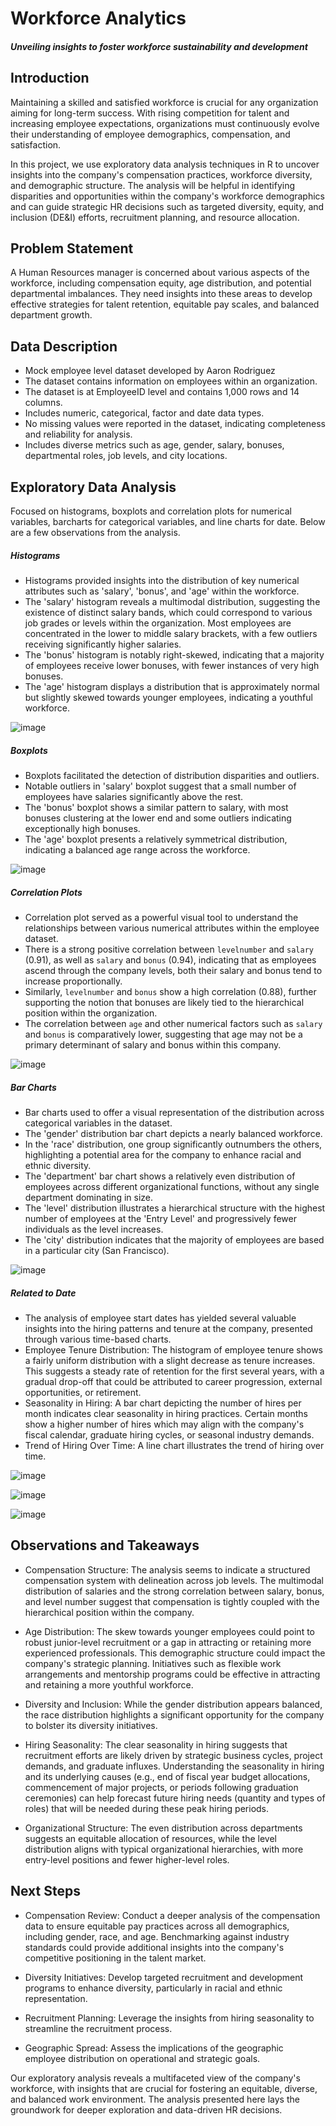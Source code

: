 # Workforce Analytics
#### _Unveiling insights to foster workforce sustainability and development_


## Introduction
Maintaining a skilled and satisfied workforce is crucial for any organization aiming for long-term success. With rising competition for talent and increasing employee expectations, organizations must continuously evolve their understanding of employee demographics, compensation, and satisfaction. 

In this project, we use exploratory data analysis techniques in R to uncover insights into the company's compensation practices, workforce diversity, and demographic structure. The analysis will be helpful in identifying disparities and opportunities within the company's workforce demographics and can guide strategic HR decisions such as targeted diversity, equity, and inclusion (DE&I) efforts, recruitment planning, and resource allocation.

## Problem Statement
A Human Resources manager is concerned about various aspects of the workforce, including compensation equity, age distribution, and potential departmental imbalances. They need insights into these areas to develop effective strategies for talent retention, equitable pay scales, and balanced department growth.

## Data Description
- Mock employee level dataset developed by Aaron Rodriguez
- The dataset contains information on employees within an organization.
- The dataset is at EmployeeID level and contains 1,000 rows and 14 columns.
- Includes numeric, categorical, factor and date data types.
- No missing values were reported in the dataset, indicating completeness and reliability for analysis.
- Includes diverse metrics such as age, gender, salary, bonuses, departmental roles, job levels, and city locations.

## Exploratory Data Analysis
Focused on histograms, boxplots and correlation plots for numerical variables, barcharts for categorical variables, and line charts for date. Below are a few observations from the analysis.


##### _Histograms_
 - Histograms provided insights into the distribution of key numerical attributes such as 'salary', 'bonus', and 'age' within the workforce.
 - The 'salary' histogram reveals a multimodal distribution, suggesting the existence of distinct salary bands, which could correspond to various job grades or levels within the organization. Most employees are concentrated in the lower to middle salary brackets, with a few outliers receiving significantly higher salaries.
 - The 'bonus' histogram is notably right-skewed, indicating that a majority of employees receive lower bonuses, with fewer instances of very high bonuses.
 - The 'age' histogram displays a distribution that is approximately normal but slightly skewed towards younger employees, indicating a youthful workforce. 


![image](https://github.com/isabhinav/HRExploration1/assets/130937665/8e6ca686-6ea8-4b3a-92e7-c9a2adf96c77)


##### _Boxplots_
 - Boxplots facilitated the detection of distribution disparities and outliers.
 - Notable outliers in 'salary' boxplot suggest that a small number of employees have salaries significantly above the rest.
 - The 'bonus' boxplot shows a similar pattern to salary, with most bonuses clustering at the lower end and some outliers indicating exceptionally high bonuses.
 - The 'age' boxplot presents a relatively symmetrical distribution, indicating a balanced age range across the workforce. 
 

![image](https://github.com/isabhinav/HRExploration1/assets/130937665/dec37102-1bab-48ee-be23-3c6681b39e14)



##### _Correlation Plots_
 - Correlation plot served as a powerful visual tool to understand the relationships between various numerical attributes within the employee dataset.
 - There is a strong positive correlation between `levelnumber` and `salary` (0.91), as well as `salary` and `bonus` (0.94), indicating that as employees ascend through the company levels, both their salary and bonus tend to increase proportionally.
 - Similarly, `levelnumber` and `bonus` show a high correlation (0.88), further supporting the notion that bonuses are likely tied to the hierarchical position within the organization.
 - The correlation between `age` and other numerical factors such as `salary` and `bonus` is comparatively lower, suggesting that age may not be a primary determinant of salary and bonus within this company.


![image](https://github.com/isabhinav/HRExploration1/assets/130937665/248c792d-858d-430c-b5be-fd6f3074417b)


##### _Bar Charts_
- Bar charts used to offer a visual representation of the distribution across categorical variables in the dataset.
- The 'gender' distribution bar chart depicts a nearly balanced workforce.
- In the 'race' distribution, one group significantly outnumbers the others, highlighting a potential area for the company to enhance racial and ethnic diversity.
- The 'department' bar chart shows a relatively even distribution of employees across different organizational functions, without any single department dominating in size.
- The 'level' distribution illustrates a hierarchical structure with the highest number of employees at the 'Entry Level' and progressively fewer individuals as the level increases.
- The 'city' distribution indicates that the majority of employees are based in a particular city (San Francisco).


![image](https://github.com/isabhinav/HRExploration1/assets/130937665/02702498-0065-45bd-b0a5-0b79d4e3776b)


##### _Related to Date_
- The analysis of employee start dates has yielded several valuable insights into the hiring patterns and tenure at the company, presented through various time-based charts.
- Employee Tenure Distribution: The histogram of employee tenure shows a fairly uniform distribution with a slight decrease as tenure increases. This suggests a steady rate of retention for the first several years, with a gradual drop-off that could be attributed to career progression, external opportunities, or retirement.
- Seasonality in Hiring: A bar chart depicting the number of hires per month indicates clear seasonality in hiring practices. Certain months show a higher number of hires which may align with the company's fiscal calendar, graduate hiring cycles, or seasonal industry demands.
- Trend of Hiring Over Time: A line chart illustrates the trend of hiring over time. 


![image](https://github.com/isabhinav/HRExploration1/assets/130937665/8736622f-a6b4-443a-8fc1-4bc7b14d3212)

![image](https://github.com/isabhinav/HRExploration1/assets/130937665/198480b2-b1e3-4bb9-bf26-11690d73f20f)

![image](https://github.com/isabhinav/HRExploration1/assets/130937665/3b655b7d-1340-4707-80ec-07041948c38f)



## Observations and Takeaways
- Compensation Structure: The analysis seems to indicate a structured compensation system with delineation across job levels. The multimodal distribution of salaries and the strong correlation between salary, bonus, and level number suggest that compensation is tightly coupled with the hierarchical position within the company. 

- Age Distribution: The skew towards younger employees could point to robust junior-level recruitment or a gap in attracting or retaining more experienced professionals. This demographic structure could impact the company's strategic planning. Initiatives such as flexible work arrangements and mentorship programs could be effective in attracting and retaining a more youthful workforce.

- Diversity and Inclusion: While the gender distribution appears balanced, the race distribution highlights a significant opportunity for the company to bolster its diversity initiatives. 

- Hiring Seasonality: The clear seasonality in hiring suggests that recruitment efforts are likely driven by strategic business cycles, project demands, and graduate influxes. Understanding the seasonality in hiring and its underlying causes (e.g., end of fiscal year budget allocations, commencement of major projects, or periods following graduation ceremonies) can help forecast future hiring needs (quantity and types of roles) that will be needed during these peak hiring periods.

- Organizational Structure: The even distribution across departments suggests an equitable allocation of resources, while the level distribution aligns with typical organizational hierarchies, with more entry-level positions and fewer higher-level roles.


## Next Steps
- Compensation Review: Conduct a deeper analysis of the compensation data to ensure equitable pay practices across all demographics, including gender, race, and age. Benchmarking against industry standards could provide additional insights into the company's competitive positioning in the talent market.

- Diversity Initiatives: Develop targeted recruitment and development programs to enhance diversity, particularly in racial and ethnic representation. 

- Recruitment Planning: Leverage the insights from hiring seasonality to streamline the recruitment process. 

- Geographic Spread: Assess the implications of the geographic employee distribution on operational and strategic goals.

Our exploratory analysis reveals a multifaceted view of the company's workforce, with insights that are crucial for fostering an equitable, diverse, and balanced work environment. The analysis presented here lays the groundwork for deeper exploration and data-driven HR decisions.










